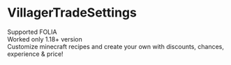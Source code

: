 # VillagerTradeSettings
Supported FOLIA
<br>
Worked only 1.18+ version
<br>
Customize minecraft recipes and create your own with discounts, chances, experience & price!
